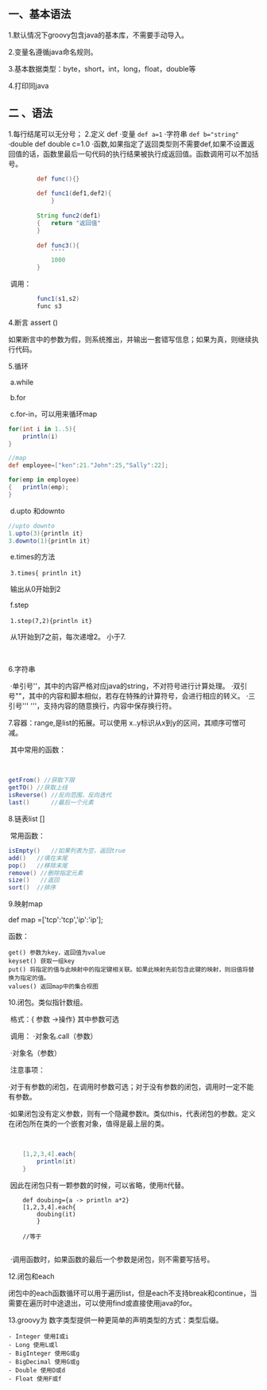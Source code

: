 



## 一、基本语法

1.默认情况下groovy包含java的基本库，不需要手动导入。

2.变量名遵循java命名规则。

3.基本数据类型：byte，short，int，long，float，double等

4.打印同java

## 二 、语法



1.每行结尾可以无分号；
2.定义  def
		·变量 `def a=1`
		·字符串 `def b="string"`
		·double def double c=1.0
		·函数,如果指定了返回类型则不需要def,如果不设置返回值的话，函数里最后一句代码的执行结果被执行成返回值。函数调用可以不加括号。
		

~~~groovy
		def func(){}
		
		def func1(def1,def2){
			}
		
		String func2(def1)
		{	return "返回值"
		}
		
		def func3(){
			````
			1000	
		}
~~~


​		调用：
	

```groovy
		func1(s1,s2)
		func s3
```

4.断言 assert ()

​	如果断言中的参数为假，则系统推出，并输出一套错写信息；如果为真，则继续执行代码。

5.循环

​	a.while

​	b.for

​	c.for-in，可以用来循环map

```groovy
for(int i in 1..5){
	println(i)
}

//map
def employee=["ken":21."John":25,"Sally":22];

for(emp in employee)
{	println(emp);	
}
```

​	d.upto 和downto

```groovy
//upto downto
1.upto(3){println it}
3.downto(1){println it}
```

​	e.times的方法

​        `3.times{ println it}` 

​	输出从0开始到2      

​	f.step

​	 `1.step(7,2){println it}`

​	从1开始到7之前，每次递增2。 小于7.

​	

6.字符串

​	·单引号''，其中的内容严格对应java的string，不对符号进行计算处理。
	·双引号""，其中的内容和脚本相似，若存在特殊的计算符号，会进行相应的转义。
	·三引号'''    '''，支持内容的随意换行，内容中保存换行符。

7.容器：range,是list的拓展。可以使用   x..y标识从x到y的区间，其顺序可憎可减。

​	其中常用的函数：

​		

```groovy
getFrom() //获取下限
getTO() //获取上线
isReverse() //反向范围，反向迭代
last()  	//最后一个元素

```



8.链表list  []

​	 常用函数：

``` groovy
isEmpty()	//如果列表为空，返回true
add()	//填在末尾
pop()	//移除末尾
remove() //删除指定元素
size() 	 //返回
sort()	//排序
```

9.映射map

def map =['tcp':'tcp','ip':'ip'];

函数：



```
get() 参数为key，返回值为value
keyset() 获取一组key
put() 将指定的值与此映射中的指定键相关联。如果此映射先前包含此键的映射，则旧值将替换为指定的值。
values() 返回map中的集合视图
```

10.闭包。类似指针数组。

​	格式：{   参数 ->操作}	其中参数可选

​	调用：	·对象名.call（参数）  

​		 	·对象名（参数）

​	注意事项：

​		·对于有参数的闭包，在调用时参数可选；对于没有参数的闭包，调用时一定不能有参数。

​		·如果闭包没有定义参数，则有一个隐藏参数it。类似this，代表闭包的参数。定义在闭包所在类的一个嵌套对象，值得是最上层的类。

​		

```groovy
	[1,2,3,4].each{
        println(it)
	}
```

​		因此在闭包只有一颗参数的时候，可以省略，使用it代替。

```
	def doubing={a -> println a*2}
	[1,2,3,4].each{
		doubing(it)
		}
	
	//等于


```

​		·调用函数时，如果函数的最后一个参数是闭包，则不需要写括号。

12.闭包和each

​	闭包中的each函数循环可以用于遍历list，但是each不支持break和continue，当需要在遍历时中途退出，可以使用find或直接使用java的for。



13.groovy为 数字类型提供一种更简单的声明类型的方式：类型后缀。

```
- Integer 使用I或i
- Long 使用L或l
- BigInteger 使用G或g
- BigDecimal 使用G或g
- Double 使用D或d
- Float 使用F或f
```

